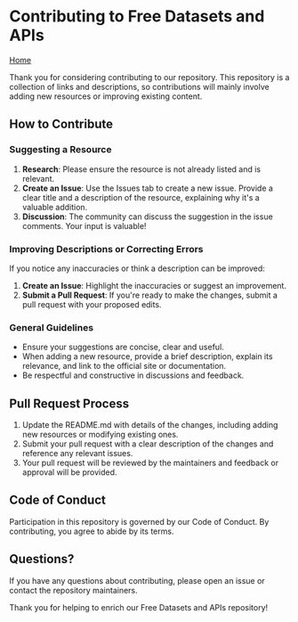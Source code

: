 # Contributing to Free Datasets and APIs

[Home](README.md#free-datasets-apis)

Thank you for considering contributing to our repository. This repository is a collection of links and descriptions, so contributions will mainly involve adding new resources or improving existing content.

## How to Contribute

### Suggesting a Resource

1. **Research**: Please ensure the resource is not already listed and is relevant.
2. **Create an Issue**: Use the Issues tab to create a new issue. Provide a clear title and a description of the resource, explaining why it's a valuable addition.
3. **Discussion**: The community can discuss the suggestion in the issue comments. Your input is valuable!

### Improving Descriptions or Correcting Errors

If you notice any inaccuracies or think a description can be improved:

1. **Create an Issue**: Highlight the inaccuracies or suggest an improvement.
2. **Submit a Pull Request**: If you're ready to make the changes, submit a pull request with your proposed edits.

### General Guidelines

- Ensure your suggestions are concise, clear and useful.
- When adding a new resource, provide a brief description, explain its relevance, and link to the official site or documentation.
- Be respectful and constructive in discussions and feedback.

## Pull Request Process

1. Update the README.md with details of the changes, including adding new resources or modifying existing ones.
2. Submit your pull request with a clear description of the changes and reference any relevant issues.
3. Your pull request will be reviewed by the maintainers and feedback or approval will be provided.

## Code of Conduct

Participation in this repository is governed by our Code of Conduct. By contributing, you agree to abide by its terms.

## Questions?

If you have any questions about contributing, please open an issue or contact the repository maintainers.

Thank you for helping to enrich our Free Datasets and APIs repository!
